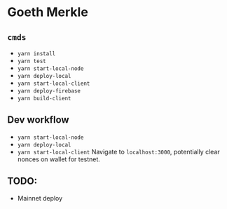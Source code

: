# Goeth Merkle

## `cmds`
- `yarn install`
- `yarn test`
- `yarn start-local-node`
- `yarn deploy-local`
- `yarn start-local-client`
- `yarn deploy-firebase`
- `yarn build-client`

## Dev workflow
- `yarn start-local-node`
- `yarn deploy-local`
- `yarn start-local-client`
Navigate to `localhost:3000`, potentially clear nonces on wallet for testnet.


## TODO:
- Mainnet deploy